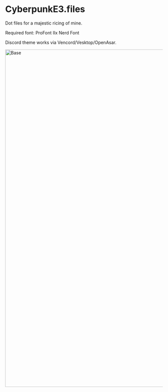 # CyberpunkE3.files

Dot files for a majestic ricing of mine.

Required font: ProFont IIx Nerd Font

Discord theme works via Vencord/Vesktop/OpenAsar.

<img width="1920" height="1080" alt="Base" src="https://github.com/user-attachments/assets/bbaf5064-8cb1-46e5-bfcd-5ff1be6676fe" />
